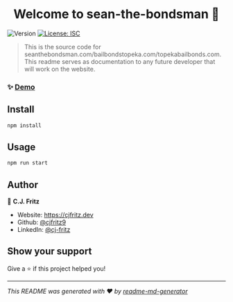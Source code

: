<h1 align="center">Welcome to sean-the-bondsman 👋</h1>
<p>
  <img alt="Version" src="https://img.shields.io/badge/version-1.0.0-blue.svg?cacheSeconds=2592000" />
  <a href="#" target="_blank">
    <img alt="License: ISC" src="https://img.shields.io/badge/License-ISC-yellow.svg" />
  </a>
</p>

> This is the source code for seanthebondsman.com/bailbondstopeka.com/topekabailbonds.com. This readme serves as documentation to any future developer that will work on the website.

### ✨ [Demo](https://development-topekabailbonds.netlify.app)

## Install

```sh
npm install
```

## Usage

```sh
npm run start
```

## Author

👤 **C.J. Fritz**

* Website: https://cjfritz.dev
* Github: [@cjfritz9](https://github.com/cjfritz9)
* LinkedIn: [@cj-fritz](https://linkedin.com/in/cj-fritz)

## Show your support

Give a ⭐️ if this project helped you!

***
_This README was generated with ❤️ by [readme-md-generator](https://github.com/kefranabg/readme-md-generator)_